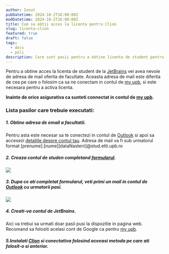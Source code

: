 ```yaml
---
author: Ionut
pubDatetime: 2024-10-2T16:00:00Z
modDatetime: 2024-10-2T16:00:00Z
title: Cum sa obtii acces la licenta pentru Clion
slug: licenta-clion
featured: true
draft: false
tags:
  - docs
  - poli
description: Care sunt pasii pentru a obtine licenta de student pentru Clion
---
```


Pentru a obtine acces la licenta de student de la [JetBrains](https://www.jetbrains.com/) vei avea nevoie de adresa de mail oferita de facultate. Aceasta adresa de mail este diferita de cea pe care o folosim ca sa ne conectam in contul de [my upb](https://my.upb.ro), si este necesara pentru a activa licenta.

**Inainte de orice asigurativa ca sunteti connectat in contul de [my upb](https://my.upb.ro).**

### Lista pasilor care trebuie executati:

##### 1. Obtine adresa de email a facultatii.

Pentru asta este necesar sa te conectezi in contul de [Outlook](https://outlook.com/upb.ro) si apoi sa accesezi [detaliile despre contul tau](https://myaccount.microsoft.com/?ref=MeControl). Adresa de mail va fi sub urmatorul format [prenume].[nume][dataNasterii]@stud.etti.upb.ro

##### 2. Creaza contul de studen completand [formularul](https://www.jetbrains.com/shop/eform/students).

![](/imgs/formularJetbrains.jpg)

##### 3. Dupa ce ati completat formularul, veti primi un mail in contul de [Outlook](https://outlook.com/upb.ro) cu urmatorii pasi.


![](/imgs/email1.jpg)

##### 4. Creati-va contul de JetBrains.

Aici va trebui sa urmati doar pasii pusi la dispozitie in pagina web. Recomand sa folositi acelasi cont de Google ca pentru [my upb](https://my.upb.ro).


##### 5.Instalati [Clion](https://www.jetbrains.com/clion/) si conectativa folosind aceeasi metoda pe care ati folosit-o si anterior.
